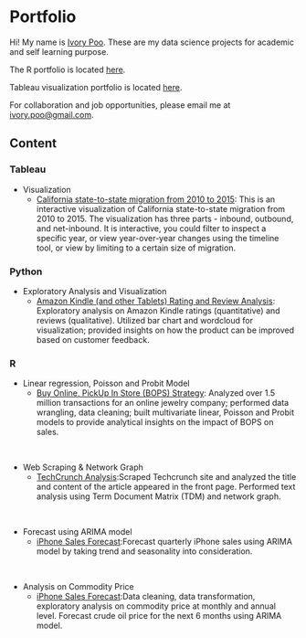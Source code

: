 
# Portfolio

Hi! My name is [Ivory Poo](https://www.linkedin.com/in/ivorypoo/). These are my data science projects for academic and self learning purpose.

The R portfolio is located [here](http://rpubs.com/ivorypoo).

Tableau visualization portfolio is located [here](https://public.tableau.com/profile/ivory.poo#!/).

For collaboration and job opportunities, please email me at <ivory.poo@gmail.com>.

## Content
### Tableau
  * Visualization
    + [California state-to-state migration from 2010 to 2015](https://public.tableau.com/profile/ivory.poo#!/vizhome/CaliforniaState-to-StateMigration/CaliforniaInterstateMigrationfrom2000to2015): This is an interactive visualization of California state-to-state migration from 2010 to 2015. The visualization has three parts - inbound, outbound, and net-inbound. It is interactive, you could filter to inspect a specific year, or view year-over-year changes using the timeline tool, or view by limiting to a certain size of migration.

### Python
  * Exploratory Analysis and Visualization
    + [Amazon Kindle (and other Tablets) Rating and Review Analysis](https://github.com/ivorypoo/AmazonTabletReviewAnalysis/blob/master/Project_Ivory_Poo.ipynb): Exploratory analysis on Amazon Kindle ratings (quantitative) and reviews (qualitative). Utilized bar chart and wordcloud for visualization; provided insights on how the product can be improved based on customer feedback.

### R
  * Linear regression, Poisson and Probit Model
    + [Buy Online, PickUp In Store (BOPS) Strategy](http://rpubs.com/ivorypoo/bops): Analyzed over 1.5 million transactions for an online jewelry company; performed data wrangling, data cleaning; built multivariate linear, Poisson and Probit models to provide analytical insights on the impact of BOPS on sales.

<br/>

  * Web Scraping & Network Graph
    + [TechCrunch Analysis](http://rpubs.com/ivorypoo/techcrunchanalysis):Scraped Techcrunch site and analyzed the title and content of the article appeared in the front page. Performed text analysis using Term Document Matrix (TDM) and network graph.

<br/>

  * Forecast using ARIMA model
    + [iPhone Sales Forecast](http://rpubs.com/ivorypoo/forecastiphonesales):Forecast quarterly iPhone sales using ARIMA model by taking trend and seasonality into consideration.
  
<br/>
  
  * Analysis on Commodity Price
    + [iPhone Sales Forecast](http://rpubs.com/ivorypoo/forecastiphonesales):Data cleaning, data transformation, exploratory analysis on commodity price at monthly and annual level. Forecast crude oil price for the next 6 months using ARIMA model. 





